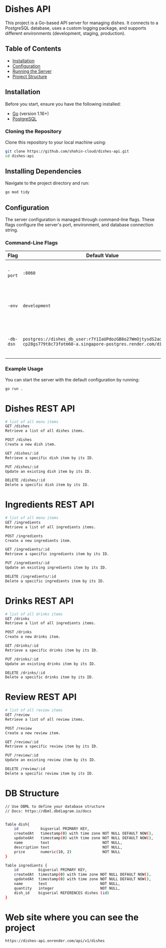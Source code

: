# Dishes API

This project is a Go-based API server for managing dishes. It connects to a PostgreSQL database, uses a custom logging package, and supports different environments (development, staging, production).

## Table of Contents

- [Installation](#installation)
- [Configuration](#configuration)
- [Running the Server](#running-the-server)
- [Project Structure](#project-structure)

## Installation

Before you start, ensure you have the following installed:

- [Go](https://golang.org/doc/install) (version 1.16+)
- [PostgreSQL](https://www.postgresql.org/download/)

### Cloning the Repository

Clone this repository to your local machine using:

```sh
git clone https://github.com/shohin-cloud/dishes-api.git
cd dishes-api
```

## Installing Dependencies

Navigate to the project directory and run:

```sh
go mod tidy
```

## Configuration

The server configuration is managed through command-line flags. These flags configure the server's port, environment, and database connection string.

### Command-Line Flags

| Flag       | Default Value                                                                                                    | Description                                 |
|------------|------------------------------------------------------------------------------------------------------------------|---------------------------------------------|
| `-port`    | `:8060`                                                                                                          | The port on which the server will listen.   |
| `-env`     | `development`                                                                                                    | The application environment (development, staging, production). |
| `-db-dsn`  | `postgres://dishes_db_user:r7Y1IaUPdozGB8o27WmOjtysdS2aoBHN@dpg-cp28gs779t8c73fotm60-a.singapore-postgres.render.com/dishes_db` | The PostgreSQL DSN for connecting to the database. |

### Example Usage

You can start the server with the default configuration by running:

```sh
go run .
```

# Dishes REST API

```sh
# list of all menu items
GET /dishes
Retrieve a list of all dishes items.

POST /dishes
Create a new dish item.

GET /dishes/:id
Retrieve a specific dish item by its ID.

PUT /dishes/:id
Update an existing dish item by its ID.

DELETE /dishes/:id
Delete a specific dish item by its ID.
```
# Ingredients REST API

```sh
# list of all menu items
GET /ingredients
Retrieve a list of all ingredients items.

POST /ingredients
Create a new ingredients item.

GET /ingredients/:id
Retrieve a specific ingredients item by its ID.

PUT /ingredients/:id
Update an existing ingredients item by its ID.

DELETE /ingredients/:id
Delete a specific ingredients item by its ID.
```

# Drinks REST API

```sh
# list of all drinks items
GET /drinks
Retrieve a list of all ingredients items.

POST /drinks
Create a new drinks item.

GET /drinks/:id
Retrieve a specific drinks item by its ID.

PUT /drinks/:id
Update an existing drinks item by its ID.

DELETE /drinks/:id
Delete a specific drinks item by its ID.
```

# Review REST API

```sh
# list of all review items
GET /review
Retrieve a list of all review items.

POST /review
Create a new review item.

GET /review/:id
Retrieve a specific review item by its ID.

PUT /review/:id
Update an existing review item by its ID.

DELETE /review/:id
Delete a specific review item by its ID.
```






# DB Structure

```sh
// Use DBML to define your database structure
// Docs: https://dbml.dbdiagram.io/docs


Table dish{
    id          bigserial PRIMARY KEY,
    createdAt   timestamp(0) with time zone NOT NULL DEFAULT NOW(),
    updatedAt   timestamp(0) with time zone NOT NULL DEFAULT NOW(),
    name        text                        NOT NULL,
    description text                        NOT NULL,
    price       numeric(10, 2)              NOT NULL
}

Table ingredients {
    id         bigserial PRIMARY KEY,
    createdAt  timestamp(0) with time zone NOT NULL DEFAULT NOW(),
    updatedAt  timestamp(0) with time zone NOT NULL DEFAULT NOW(),
    name       text                        NOT NULL,
    quantity   integer                     NOT NULL,
    dish_id    bigserial REFERENCES dishes (id)
}
```

# Web site where you can see the project

```sh
https://dishes-api.onrender.com/api/v1/dishes
```
